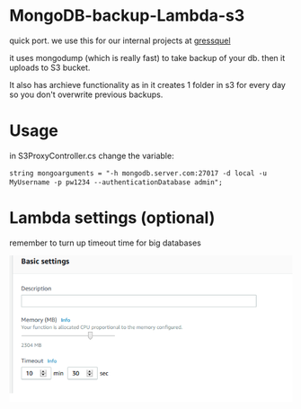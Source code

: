 # MongoDB-backup-Lambda-s3

quick port. we use this for our internal projects at [gressquel](https://www.gressquel.com)

it uses mongodump (which is really fast) to take backup of your db. then it uploads to S3 bucket.

It also has archieve functionality as in it creates 1 folder in s3 for every day so you don't overwrite previous backups.

# Usage

in S3ProxyController.cs change the variable:
```
string mongoarguments = "-h mongodb.server.com:27017 -d local -u MyUsername -p pw1234 --authenticationDatabase admin";
```

# Lambda settings (optional)

remember to turn up timeout time for big databases

![](https://raw.githubusercontent.com/San-Jeevan/MongoDB-backup-Lambda-s3/master/lambdasettings.png)
